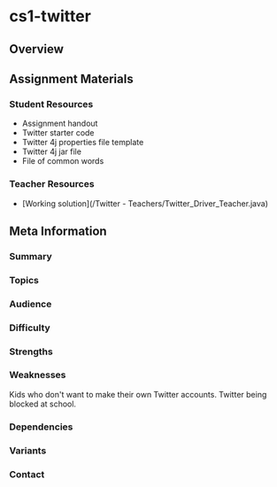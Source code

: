# cs1-twitter

## Overview

## Assignment Materials

### Student Resources

* Assignment handout
* Twitter starter code
*  Twitter 4j properties file template
*  Twitter 4j jar file
*  File of common words

### Teacher Resources

*  [Working solution](/Twitter - Teachers/Twitter_Driver_Teacher.java)

## Meta Information

### Summary

### Topics

### Audience

### Difficulty

### Strengths

### Weaknesses
Kids who don't want to make their own Twitter accounts.  Twitter being blocked at school.

### Dependencies

### Variants

### Contact

